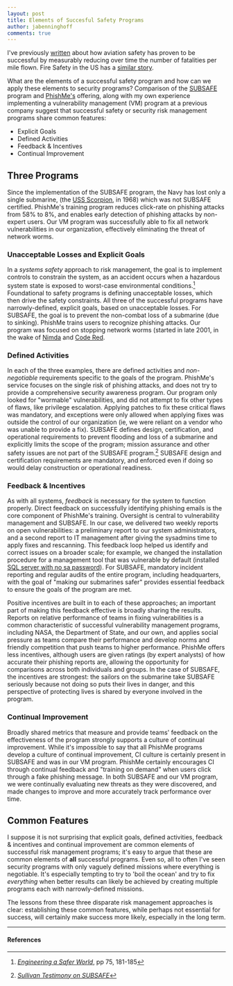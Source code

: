 ```yaml
---
layout: post
title: Elements of Succesful Safety Programs
author: jabenninghoff
comments: true
---
```


I've previously [written](http://transvasive.com/?p=21) about how aviation safety has proven to be successful by measurably reducing over time the number of fatalities per mile flown. Fire Safety in the US has a [similar story](https://freakonomics.com/podcast/freakonomics-radio-death-by-fire-probably-not/).

What are the elements of a successful safety program and how can we apply these elements to security programs? Comparison of the [SUBSAFE](https://en.wikipedia.org/wiki/SUBSAFE) program and [PhishMe's](https://cofense.com) offering, along with my own experience implementing a vulnerability management (VM) program at a previous company suggest that successful safety or security risk management programs share common features:

* Explicit Goals
* Defined Activities
* Feedback & Incentives
* Continual Improvement

## Three Programs

Since the implementation of the SUBSAFE program, the Navy has lost only a single submarine, (the [USS Scorpion](https://en.wikipedia.org/wiki/USS_Scorpion_(SSN-589)), in 1968) which was not SUBSAFE certified. PhishMe's training program reduces click-rate on phishing attacks from 58% to 8%, and enables early detection of phishing attacks by non-expert users. Our VM program was successfully able to fix all network vulnerabilities in our organization, effectively eliminating the threat of network worms.

### Unacceptable Losses and Explicit Goals

In a *systems safety* approach to risk management, the goal is to implement controls to constrain the system, as an accident occurs when a hazardous system state is exposed to worst-case environmental conditions.[^fn-accident] Foundational to safety programs is defining unacceptable losses, which then drive the safety constraints. All three of the successful programs have narrowly-defined, explicit goals, based on unacceptable losses. For SUBSAFE, the goal is to prevent the non-combat loss of a submarine (due to sinking). PhishMe trains users to recognize phishing attacks. Our program was focused on stopping network worms (started in late 2001, in the wake of [Nimda](https://en.wikipedia.org/wiki/Nimda) and [Code Red](https://en.wikipedia.org/wiki/Code_Red_(computer_worm)).

### Defined Activities

In each of the three examples, there are defined activities and *non-negotiable* requirements specific to the goals of the program. PhishMe's service focuses on the single risk of phishing attacks, and does not try to provide a comprehensive security awareness program. Our program only looked for "wormable" vulnerabilities, and did not attempt to fix other types of flaws, like privilege escalation. Applying patches to fix these critical flaws was mandatory, and exceptions were only allowed when applying fixes was outside the control of our organization (ie, we were reliant on a vendor who was unable to provide a fix). SUBSAFE defines design, certification, and operational requirements to prevent flooding and loss of a submarine and explicitly limits the scope of the program; mission assurance and other safety issues are not part of the SUBSAFE program.[^fn-SUBSAFE] SUBSAFE design and certification requirements are mandatory, and enforced even if doing so would delay construction or operational readiness.

### Feedback & Incentives

As with all systems, *feedback* is necessary for the system to function properly. Direct feedback on successfully identifying phishing emails is the core component of PhishMe's training. Oversight is central to vulnerability management and SUBSAFE. In our case, we delivered two weekly reports on open vulnerabilities: a preliminary report to our system administrators, and a second report to IT management after giving the sysadmins time to apply fixes and rescanning. This feedback loop helped us identify and correct issues on a broader scale; for example, we changed the installation procedure for a management tool that was vulnerable by default (installed [SQL server with no sa password](https://en.wikipedia.org/wiki/MSDE)). For SUBSAFE, mandatory incident reporting and regular audits of the entire program, including headquarters, with the goal of "making our submarines safer" provides essential feedback to ensure the goals of the program are met.

Positive incentives are built in to each of these approaches; an important part of making this feedback effective is broadly sharing the results. Reports on relative performance of teams in fixing vulnerabilities is a common characteristic of successful vulnerability management programs, including NASA, the Department of State, and our own, and applies social pressure as teams compare their performance and develop norms and friendly competition that push teams to higher performance. PhishMe offers less incentives, although users are given ratings (by expert analysts) of how accurate their phishing reports are, allowing the opportunity for comparisons across both individuals and groups. In the case of SUBSAFE, the incentives are strongest: the sailors on the submarine take SUBSAFE seriously because not doing so puts their lives in danger, and this perspective of protecting lives is shared by everyone involved in the program.

### Continual Improvement

Broadly shared metrics that measure and provide teams' feedback on the effectiveness of the program strongly supports a culture of continual improvement. While it's impossible to say that all PhishMe programs develop a culture of continual improvement, CI culture is certainly present in SUBSAFE and was in our VM program. PhishMe certainly encourages CI through continual feedback and "training on demand" when users click through a fake phishing message. In both SUBSAFE and our VM program, we were continually evaluating new threats as they were discovered, and made changes to improve and more accurately track performance over time.

## Common Features

I suppose it is not surprising that explicit goals, defined activities, feedback & incentives and continual improvement are common elements of successful risk management programs; it's easy to argue that these are common elements of **all** successful programs. Even so, all to often I've seen security programs with only vaguely defined missions where everything is negotiable. It's especially tempting to try to 'boil the ocean' and try to fix *everything* when better results can likely be achieved by creating multiple programs each with narrowly-defined missions.

The lessons from these three disparate risk management approaches is clear: establishing these common features, while perhaps not essential for success, will certainly make success more likely, especially in the long term.

---

#### References

[^fn-accident]: [<cite>Engineering a Safer World</cite>](https://mitpress.mit.edu/books/engineering-safer-world), pp 75, 181-185

[^fn-SUBSAFE]: [<cite>Sullivan Testimony on SUBSAFE</cite>](https://www.navy.mil/navydata/testimony/safety/sullivan031029.txt)

